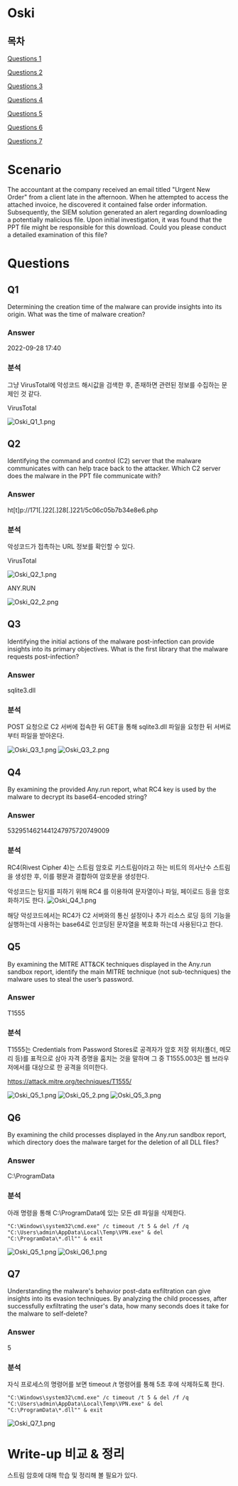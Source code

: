 # Oski
## 목차

[Questions 1](#q1)

[Questions 2](#q2)

[Questions 3](#q3)

[Questions 4](#q4)

[Questions 5](#q5)

[Questions 6](#q6)

[Questions 7](#q7)

# Scenario
The accountant at the company received an email titled "Urgent New Order" from a client late in the afternoon. When he attempted to access the attached invoice, he discovered it contained false order information. Subsequently, the SIEM solution generated an alert regarding downloading a potentially malicious file. Upon initial investigation, it was found that the PPT file might be responsible for this download. Could you please conduct a detailed examination of this file?

# Questions

## Q1
Determining the creation time of the malware can provide insights into its origin. What was the time of malware creation?

### Answer
2022-09-28 17:40

### 분석
그냥 VirusTotal에 악성코드 해시값을 검색한 후, 존재하면 관련된 정보를 수집하는 문제인 것 같다.

VirusTotal

![Oski_Q1_1.png](./IMG/Oski_Q1_1.png)

## Q2
Identifying the command and control (C2) server that the malware communicates with can help trace back to the attacker. Which C2 server does the malware in the PPT file communicate with?

### Answer
ht[t]p://171[.]22[.]28[.]221/5c06c05b7b34e8e6.php

### 분석
악성코드가 접촉하는 URL 정보를 확인할 수 있다.

VirusTotal

![Oski_Q2_1.png](./IMG/Oski_Q2_1.png)

ANY.RUN

![Oski_Q2_2.png](./IMG/Oski_Q2_2.png)

## Q3
Identifying the initial actions of the malware post-infection can provide insights into its primary objectives. What is the first library that the malware requests post-infection?

### Answer
sqlite3.dll

### 분석
POST 요청으로 C2 서버에 접속한 뒤 GET을 통해 sqlite3.dll 파일을 요청한 뒤 서버로부터 파일을 받아온다.

![Oski_Q3_1.png](./IMG/Oski_Q3_1.png)
![Oski_Q3_2.png](./IMG/Oski_Q3_2.png)

## Q4
By examining the provided Any.run report, what RC4 key is used by the malware to decrypt its base64-encoded string?

### Answer
5329514621441247975720749009

### 분석
RC4(Rivest Cipher 4)는 스트림 암호로 키스트림이라고 하는 비트의 의사난수 스트림을 생성한 후, 이를 평문과 결합하여 암호문을 생성한다.

악성코드는 탐지를 피하기 위해 RC4 를 이용하여 문자열이나 파일, 페이로드 등을 암호화하기도 한다.
![Oski_Q4_1.png](./IMG/Oski_Q4_1.png)

해당 악성코드에서는 RC4가 C2 서버와의 통신 설정이나 추가 리소스 로딩 등의 기능을 실행하는데 사용하는 base64로 인코딩된 문자열을 복호화 하는데 사용된다고 한다.

## Q5
By examining the MITRE ATT&CK techniques displayed in the Any.run sandbox report, identify the main MITRE technique (not sub-techniques) the malware uses to steal the user’s password.

### Answer
T1555

### 분석
T1555는 Credentials from Password Stores로 공격자가 암호 저장 위치(폴더, 메모리 등)를 표적으로 삼아 자격 증명을 훔치는 것을 말하며 그 중 T1555.003은 웹 브라우저에서를 대상으로 한 공격을 의미한다.

https://attack.mitre.org/techniques/T1555/

![Oski_Q5_1.png](./IMG/Oski_Q5_1.png)
![Oski_Q5_2.png](./IMG/Oski_Q5_2.png)
![Oski_Q5_3.png](./IMG/Oski_Q5_3.png)

## Q6
By examining the child processes displayed in the Any.run sandbox report, which directory does the malware target for the deletion of all DLL files?

### Answer
C:\ProgramData

### 분석
아래 명령을 통해 C:\ProgramData에 있는 모든 dll 파일을 삭제한다.

```
"C:\Windows\system32\cmd.exe" /c timeout /t 5 & del /f /q "C:\Users\admin\AppData\Local\Temp\VPN.exe" & del "C:\ProgramData\*.dll"" & exit
```

![Oski_Q5_1.png](./IMG/Oski_Q5_1.png)
![Oski_Q6_1.png](./IMG/Oski_Q6_1.png)

## Q7
Understanding the malware's behavior post-data exfiltration can give insights into its evasion techniques. By analyzing the child processes, after successfully exfiltrating the user's data, how many seconds does it take for the malware to self-delete?

### Answer
5

### 분석
자식 프로세스의 명령어를 보면 timeout /t 명령어를 통해 5초 후에 삭제하도록 한다.

```
"C:\Windows\system32\cmd.exe" /c timeout /t 5 & del /f /q "C:\Users\admin\AppData\Local\Temp\VPN.exe" & del "C:\ProgramData\*.dll"" & exit
```

![Oski_Q7_1.png](./IMG/Oski_Q7_1.png)

# Write-up 비교 & 정리
스트림 암호에 대해 학습 및 정리해 볼 필요가 있다.